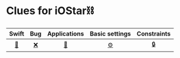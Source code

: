 
# Clues for iOStar⛓

| Swift | Bug | Applications | Basic settings | Constraints |
|:----------------:|:----------------:|:----------------:|:----------------:|:----------------:|
| [💎](https://github.com/iii17-grace/ios_Swift/blob/master/Swift.md)     | [❌](https://github.com/iii17-grace/ios_Swift/blob/master/Bug.md)    | [🎨](https://github.com/iii17-grace/ios_Swift/blob/master/Applications.md)               | [⚙️](https://github.com/iii17-grace/iOS_Swift/blob/master/Basic%20settings.md)                   | [🔒](https://github.com/iii17-grace/iOS_Swift/blob/master/Constraints.md)            |

